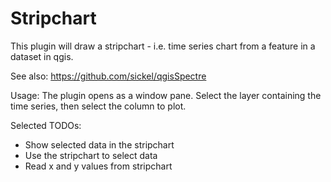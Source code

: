 # Stripchart

This plugin will draw a stripchart - i.e. time series chart from a feature in a dataset in qgis. 

See also:
https://github.com/sickel/qgisSpectre

Usage:
The plugin opens as a window pane. Select the layer containing the time series, then select the column to plot.

Selected TODOs:

- Show selected data in the stripchart
- Use the stripchart to select data
- Read x and y values from stripchart
